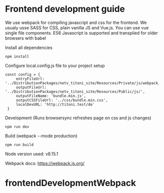 # Frontend development guide

We use webpack for compiling javascript and css for the frontend.
We usualy usse SASS for CSS, plain vanilla JS and Vue.js.
You can use vue single file components.
ES6 Javascript is supported and transpiled for older browsers with babel

Install all dependencies
```
npm install 
```

Configure local.config.js file to your project setup
```
const config = {
     entryFileUrl: '../DistributionPackages/netv_titoni_site/Resources/Private/js/webpack_entry.js',
     outputFileUrl: '../DistributionPackages/netv_titoni_site/Resources/Public/js/',
     outputFileName: 'bundle.min.js',
     outputCSSFileUrl: '../css/bundle.min.css',
     localDevURL: 'http://titoni.test/de'
 }
```

Development (Runs browsersync refreshes page on css and js changes)
```
npm run dev
```


Build (webpack --mode production)
```
npm run build
```

Node version used: v8.15.1

Webpack docs: https://webpack.js.org/

# frontendDevelopmentWebpack
